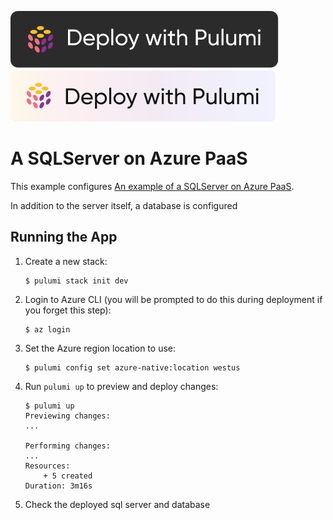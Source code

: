 [![Deploy](../.buttons/deploy-with-pulumi-dark.svg)](https://app.pulumi.com/new?template=https://github.com/pulumi/examples/blob/master/azure-cs-sqlserver/README.md#gh-light-mode-only)
[![Deploy](../.buttons/deploy-with-pulumi-light.svg)](https://app.pulumi.com/new?template=https://github.com/pulumi/examples/blob/master/azure-cs-sqlserver/README.md#gh-dark-mode-only)

# A SQLServer on Azure PaaS

This example configures [An example of a SQLServer on Azure PaaS](https://docs.microsoft.com/en-us/azure/azure-sql/database/logical-servers).

In addition to the server itself, a database is configured

## Running the App

1.  Create a new stack:

    ```
    $ pulumi stack init dev
    ```

1.  Login to Azure CLI (you will be prompted to do this during deployment if you forget this step):

    ```
    $ az login
    ```
1. Set the Azure region location to use:

    ```
    $ pulumi config set azure-native:location westus
    ```

1.  Run `pulumi up` to preview and deploy changes:

    ```
    $ pulumi up
    Previewing changes:
    ...

    Performing changes:
    ...
    Resources:
        + 5 created
    Duration: 3m16s
    ```

1.  Check the deployed sql server and database
